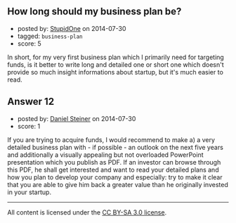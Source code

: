 ## How long should my business plan be?

- posted by: [StupidOne](https://stackexchange.com/users/439258/stupidone) on 2014-07-30
- tagged: `business-plan`
- score: 5

In short, for my very first business plan which I primarily need for targeting funds, is it better to write long and detailed one or short one which doesn't provide so much insight informations about startup, but it's much easier to read. 


## Answer 12

- posted by: [Daniel Steiner](https://stackexchange.com/users/1523303/daniel-steiner) on 2014-07-30
- score: 1

If you are trying to acquire funds, I would recommend to make a) a very detailed business plan with - if possible - an outlook on the next five years and additionally a visually appealing but not overloaded PowerPoint presentation which you publish as PDF. If an investor can browse through this PDF, he shall get interested and want to read your detailed plans and how you plan to develop your company and especially: try to make it clear that you are able to give him back a greater value than he originally invested in your startup. 



---

All content is licensed under the [CC BY-SA 3.0 license](https://creativecommons.org/licenses/by-sa/3.0/).
